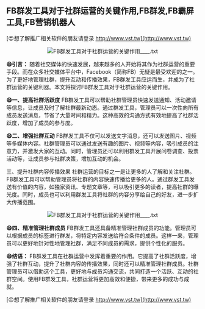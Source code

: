 ## **FB群发工具对于社群运营的关键作用,FB群发,FB霸屏工具,FB营销机器人**

[😍想了解推广相关软件的朋友请登录 http://www.vst.tw](http://www.vst.tw)

 <center><img src="https://vst.tw/MP4/tuiguang/png/7.png" alt="FB群发工具对于社群运营的关键作用____.txt"></center>

**😄引言：**
随着社交媒体的快速发展，越来越多的人开始将其作为社群运营的重要手段。而在众多社交媒体平台中，Facebook（简称FB）无疑是最受欢迎的之一。为了更好地管理社群，提升互动和传播效果，FB群发工具应运而生，并成为了社群运营的关键利器。本文将探讨FB群发工具对于社群运营的关键作用。

**😄一、提高社群活跃度**
FB群发工具可以帮助社群管理员快速发送通知、活动邀请等信息，让成员及时了解社群最新动态。通过群发工具，管理员可以一次性向所有成员发送消息，节省了大量时间和精力。这种高效的沟通方式有效地提高了社群活跃度，增加了成员的参与度。

**😄二、增强社群互动**
FB群发工具不仅可以发送文字消息，还可以发送图片、视频等多媒体内容。社群管理员可以通过发送有趣的图片、视频等内容，吸引成员的注意力，并激发大家的互动。同时，管理员还可以利用群发工具开展问卷调查、投票活动等，让成员参与社群决策，增加互动的机会。

三、提升社群内容传播效果
社群运营的目标之一是让更多的人了解和关注社群。FB群发工具可以帮助管理员将社群的内容快速传播给更多的人。通过群发工具发送有价值的内容，如独家资讯、专题文章等，可以吸引更多的读者，提高社群的曝光度。同时，成员也可以利用群发工具将社群的内容分享给自己的好友，进一步扩大传播范围。

 <center><img src="https://vst.tw/MP4/tuiguang/png/4.png" alt="FB群发工具对于社群运营的关键作用____.txt"></center>

**😄四、精准管理社群成员**
FB群发工具还具备精准管理社群成员的功能。管理员可以根据成员的标签进行群发，将特定内容发送给符合条件的成员。这样一来，管理员可以更好地针对性地管理社群，满足不同成员的需求，提供个性化的服务。

**😄结语：**
FB群发工具在社群运营中发挥着重要的作用。它提高了社群活跃度，增强了社群互动，提升了社群内容的传播效果，同时还可以精准管理社群成员。社群管理员可以借助这个工具，更好地与成员沟通交流，共同打造一个活跃、互动的社群空间。使用FB群发工具，社群运营将更加高效和便捷，带来更多的成功与成就。

[😍想了解推广相关软件的朋友请登录 http://www.vst.tw](http://www.vst.tw)



